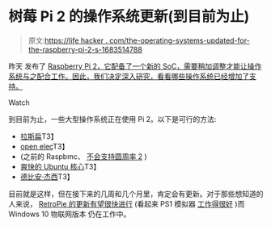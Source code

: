 # 树莓 Pi 2 的操作系统更新(到目前为止)

> 原文:[https://life hacker . com/the-operating-systems-updated-for-the-raspberry-pi-2-s-1683514788](https://lifehacker.com/the-operating-systems-updated-for-the-raspberry-pi-2-s-1683514788)

昨天 发布了 [Raspberry Pi 2，它配备了一个新的 SoC，需要稍加调整才能让操作系统与之配合工作。因此，我们决定深入研究，看看哪些操作系统已经增加了支持。](https://lifehacker.com/the-raspberry-pi-2-is-faster-more-powerful-and-availa-1682814956)

Watch

到目前为止，一些大型操作系统正在使用 Pi 2。以下是可行的方法:

*   [拉斯扁](http://www.raspberrypi.org/downloads/)T3】
*   [open elec](http://openelec.tv/get-openelec)T3】
*   (之前的 Raspbmc、 [不会支持圆周率 2](http://www.raspbmc.com/2015/02/raspberry-pi-2-0-and-raspbmcs-last-update/) )
*   [爽快的 Ubuntu 核心](http://www.raspberrypi.org/downloads/)T3】
*   [德比安·杰西](http://sjoerd.luon.net/posts/2015/02/debian-jessie-on-rpi2/)T3】

目前就是这样，但在接下来的几周和几个月里，肯定会有更新。对于那些想知道的人来说， [RetroPie 的更新有望很快进行](https://twitter.com/petrockblog/status/562350658553409537) (看起来 PS1 模拟器 [工作得很好](http://blog.adafruit.com/2015/02/03/3am-testing-the-playstation-1-emulator-pcsx-on-a-raspberry-pi-2-model-b-raspberry_pi-raspberrypi-video/) )而 Windows 10 物联网版本 仍在工作中。